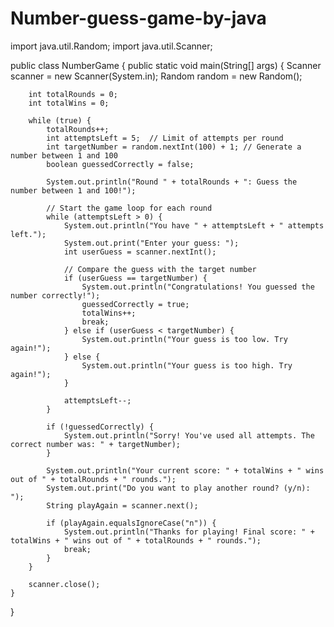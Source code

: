 # Number-guess-game-by-java
import java.util.Random;
import java.util.Scanner;

public class NumberGame {
    public static void main(String[] args) {
        Scanner scanner = new Scanner(System.in);
        Random random = new Random();
        
        int totalRounds = 0;
        int totalWins = 0;
        
        while (true) {
            totalRounds++;
            int attemptsLeft = 5;  // Limit of attempts per round
            int targetNumber = random.nextInt(100) + 1; // Generate a number between 1 and 100
            boolean guessedCorrectly = false;
            
            System.out.println("Round " + totalRounds + ": Guess the number between 1 and 100!");
            
            // Start the game loop for each round
            while (attemptsLeft > 0) {
                System.out.println("You have " + attemptsLeft + " attempts left.");
                System.out.print("Enter your guess: ");
                int userGuess = scanner.nextInt();
                
                // Compare the guess with the target number
                if (userGuess == targetNumber) {
                    System.out.println("Congratulations! You guessed the number correctly!");
                    guessedCorrectly = true;
                    totalWins++;
                    break;
                } else if (userGuess < targetNumber) {
                    System.out.println("Your guess is too low. Try again!");
                } else {
                    System.out.println("Your guess is too high. Try again!");
                }
                
                attemptsLeft--;
            }
            
            if (!guessedCorrectly) {
                System.out.println("Sorry! You've used all attempts. The correct number was: " + targetNumber);
            }
            
            System.out.println("Your current score: " + totalWins + " wins out of " + totalRounds + " rounds.");
            System.out.print("Do you want to play another round? (y/n): ");
            String playAgain = scanner.next();
            
            if (playAgain.equalsIgnoreCase("n")) {
                System.out.println("Thanks for playing! Final score: " + totalWins + " wins out of " + totalRounds + " rounds.");
                break;
            }
        }
        
        scanner.close();
    }
}
